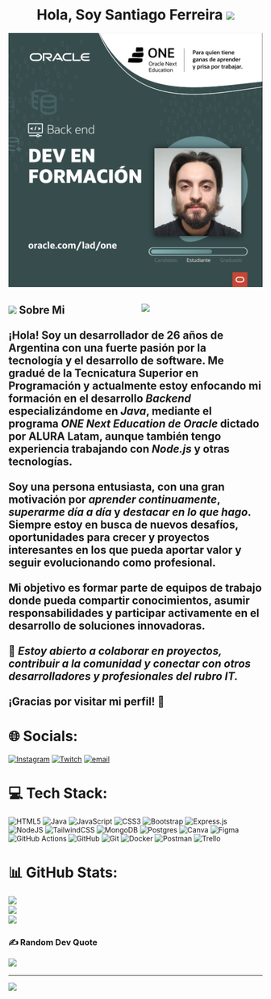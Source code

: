 <h1 align="center">Hola, Soy Santiago Ferreira <img src="https://media.giphy.com/media/hvRJCLFzcasrR4ia7z/giphy.gif" width="35"></h1>

<img src="bannerdev.png" alt="banner">

## <picture><img src = "https://github.com/7oSkaaa/7oSkaaa/blob/main/Images/about_me.gif?raw=true" width = 50px></picture> <picture><img align="right" src="https://github.com/7oSkaaa/7oSkaaa/blob/main/Images/Right_Side.gif?raw=true" width=240px></picture>Sobre Mi<br><br>¡Hola! Soy un desarrollador de 26 años de Argentina con una fuerte pasión por la tecnología y el desarrollo de software. Me gradué de la Tecnicatura Superior en Programación y actualmente estoy enfocando mi formación en el desarrollo ***Backend*** especializándome en ***Java***, mediante el programa ***ONE Next Education de Oracle*** dictado por ALURA Latam, aunque también tengo experiencia trabajando con ***Node.js*** y otras tecnologías.<br><br>Soy una persona entusiasta, con una gran motivación por ***aprender continuamente***, ***superarme día a día*** y ***destacar en lo que hago***. Siempre estoy en busca de nuevos desafíos, oportunidades para crecer y proyectos interesantes en los que pueda aportar valor y seguir evolucionando como profesional.<br><br>Mi objetivo es formar parte de equipos de trabajo donde pueda compartir conocimientos, asumir responsabilidades y participar activamente en el desarrollo de soluciones innovadoras.<br><br>📌 *Estoy abierto a colaborar en proyectos, contribuir a la comunidad y conectar con otros desarrolladores y profesionales del rubro IT.*<br><br>¡Gracias por visitar mi perfil! 🚀


# 🌐 Socials:
[![Instagram](https://img.shields.io/badge/Instagram-%23E4405F.svg?logo=Instagram&logoColor=white)](https://instagram.com/santi_f99) [![Twitch](https://img.shields.io/badge/Twitch-%239146FF.svg?logo=Twitch&logoColor=white)](https://twitch.tv/santiif9) [![email](https://img.shields.io/badge/Email-D14836?logo=gmail&logoColor=white)](mailto:santiandresfer@hotmail.com) 

# 💻 Tech Stack:
![HTML5](https://img.shields.io/badge/html5-%23E34F26.svg?style=for-the-badge&logo=html5&logoColor=white) ![Java](https://img.shields.io/badge/java-%23ED8B00.svg?style=for-the-badge&logo=openjdk&logoColor=white) ![JavaScript](https://img.shields.io/badge/javascript-%23323330.svg?style=for-the-badge&logo=javascript&logoColor=%23F7DF1E) ![CSS3](https://img.shields.io/badge/css3-%231572B6.svg?style=for-the-badge&logo=css3&logoColor=white) ![Bootstrap](https://img.shields.io/badge/bootstrap-%238511FA.svg?style=for-the-badge&logo=bootstrap&logoColor=white) ![Express.js](https://img.shields.io/badge/express.js-%23404d59.svg?style=for-the-badge&logo=express&logoColor=%2361DAFB) ![NodeJS](https://img.shields.io/badge/node.js-6DA55F?style=for-the-badge&logo=node.js&logoColor=white) ![TailwindCSS](https://img.shields.io/badge/tailwindcss-%2338B2AC.svg?style=for-the-badge&logo=tailwind-css&logoColor=white) ![MongoDB](https://img.shields.io/badge/MongoDB-%234ea94b.svg?style=for-the-badge&logo=mongodb&logoColor=white) ![Postgres](https://img.shields.io/badge/postgres-%23316192.svg?style=for-the-badge&logo=postgresql&logoColor=white) ![Canva](https://img.shields.io/badge/Canva-%2300C4CC.svg?style=for-the-badge&logo=Canva&logoColor=white) ![Figma](https://img.shields.io/badge/figma-%23F24E1E.svg?style=for-the-badge&logo=figma&logoColor=white) ![GitHub Actions](https://img.shields.io/badge/github%20actions-%232671E5.svg?style=for-the-badge&logo=githubactions&logoColor=white) ![GitHub](https://img.shields.io/badge/github-%23121011.svg?style=for-the-badge&logo=github&logoColor=white) ![Git](https://img.shields.io/badge/git-%23F05033.svg?style=for-the-badge&logo=git&logoColor=white) ![Docker](https://img.shields.io/badge/docker-%230db7ed.svg?style=for-the-badge&logo=docker&logoColor=white) ![Postman](https://img.shields.io/badge/Postman-FF6C37?style=for-the-badge&logo=postman&logoColor=white) ![Trello](https://img.shields.io/badge/Trello-%23026AA7.svg?style=for-the-badge&logo=Trello&logoColor=white)
# 📊 GitHub Stats:
![](https://github-readme-stats.vercel.app/api?username=Santf9&theme=tokyonight&hide_border=false&include_all_commits=true&count_private=false)<br/>
![](https://nirzak-streak-stats.vercel.app/?user=Santf9&theme=tokyonight&hide_border=false)<br/>
![](https://github-readme-stats.vercel.app/api/top-langs/?username=Santf9&theme=tokyonight&hide_border=false&include_all_commits=true&count_private=false&layout=compact)

### ✍️ Random Dev Quote
![](https://quotes-github-readme.vercel.app/api?type=horizontal&theme=tokyonight)

---
[![](https://visitcount.itsvg.in/api?id=Santf9&icon=0&color=1)](https://visitcount.itsvg.in)

<!-- Proudly created with GPRM ( https://gprm.itsvg.in ) -->
